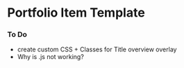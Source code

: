 # Portfolio Item Template

### To Do
* create custom CSS + Classes for Title overview overlay
* Why is .js not working?
